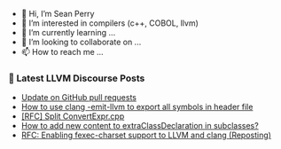 - 👋 Hi, I’m Sean Perry
- 👀 I’m interested in compilers (c++, COBOL, llvm)
- 🌱 I’m currently learning ...
- 💞️ I’m looking to collaborate on ...
- 📫 How to reach me ...

<!---
s66perry/s66perry is a ✨ special ✨ repository because its `README.md` (this file) appears on your GitHub profile.
You can click the Preview link to take a look at your changes.
--->
### 📕 Latest LLVM Discourse Posts

<!-- DISCOURSE-LLVM:START -->
- [Update on GitHub pull requests](https://discourse.llvm.org/t/update-on-github-pull-requests/71540#post_3)
- [How to use clang -emit-llvm to export all symbols in header file](https://discourse.llvm.org/t/how-to-use-clang-emit-llvm-to-export-all-symbols-in-header-file/71550#post_2)
- [[RFC] Split ConvertExpr.cpp](https://discourse.llvm.org/t/rfc-split-convertexpr-cpp/71554#post_2)
- [How to add new content to extraClassDeclaration in subclasses?](https://discourse.llvm.org/t/how-to-add-new-content-to-extraclassdeclaration-in-subclasses/71537#post_6)
- [RFC: Enabling fexec-charset support to LLVM and clang &lpar;Reposting&rpar;](https://discourse.llvm.org/t/rfc-enabling-fexec-charset-support-to-llvm-and-clang-reposting/71512#post_8)
<!-- DISCOURSE-LLVM:END -->
